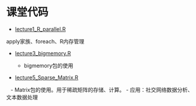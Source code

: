 # 课堂代码
- [lecture1_R_parallel.R](https://github.com/Snowing-ST/distributed_computation/blob/master/parallel_computation/lecture1_R_parallel.R)

apply家族、foreach、R内存管理

- [lecture3_bigmemory.R](https://github.com/Snowing-ST/distributed_computation/blob/master/parallel_computation/lecture3_bigmemory.R)

    - bigmemory包的使用

- [lecture5_Sparse_Matrix.R](https://github.com/Snowing-ST/distributed_computation/blob/master/parallel_computation/lecture5_Sparse_Matrix.R)

    - Matrix包的使用。用于稀疏矩阵的存储、计算。
    - 应用：社交网络数据分析、文本数据处理

